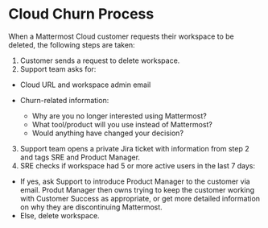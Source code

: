 # Cloud Churn Process

When a Mattermost Cloud customer requests their workspace to be deleted, the following steps are taken:

1. Customer sends a request to delete workspace.
2. Support team asks for:

  - Cloud URL and workspace admin email
  - Churn-related information:

      - Why are you no longer interested using Mattermost?
      - What tool/product will you use instead of Mattermost?
      - Would anything have changed your decision?

3. Support team opens a private Jira ticket with information from step 2 and tags SRE and Product Manager.
4. SRE checks if workspace had 5 or more active users in the last 7 days:

  - If yes, ask Support to introduce Product Manager to the customer via email. Produt Manager then owns trying to keep the customer working with Customer Success as appropriate, or get more detailed information on why they are discontinuing Mattermost.
  - Else, delete workspace.
